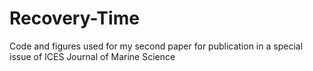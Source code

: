 # Recovery-Time
Code and figures used for my second paper for publication in a special issue of ICES Journal of Marine Science

